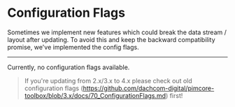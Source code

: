 # Configuration Flags

Sometimes we implement new features which could break the data stream / layout after updating. 
To avoid this and keep the backward compatibility promise, we've implemented the config flags.

***

Currently, no configuration flags available.
> If you're updating from 2.x/3.x to 4.x please check out old configuration flags (https://github.com/dachcom-digital/pimcore-toolbox/blob/3.x/docs/70_ConfigurationFlags.md) first!
